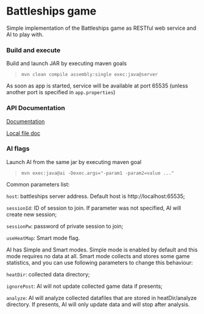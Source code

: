 # Battleships game

Simple implementation of the Battleships game as RESTful web service and AI to play with.

### Build and execute

Build and launch JAR by executing maven goals

> `mvn clean compile assembly:single exec:java@server`

As soon as app is started, service will be available at port 65535
(unless another port is specified in `app.properties`)

### API Documentation

[Documentation](https://htmlpreview.github.io/?https://github.com/Sooslick/SeaBattleAI/blob/master/apiDoc.html)

[Local file doc](apiDoc.html)

### AI flags

Launch AI from the same jar by executing maven goal

> `mvn exec:java@ai -Dexec.args="-param1 -param2=value ..."`

Common parameters list:

`host`: battleships server address. Default host is http://localhost:65535;

`sessionId`: ID of session to join. If parameter was not specified, AI will create new session;

`sessionPw`: password of private session to join;

`useHeatMap`: Smart mode flag.

AI has Simple and Smart modes. Simple mode is enabled by default and this mode requires no data at all.
Smart mode collects and stores some game statistics, and you can use following parameters to change this behaviour:

`heatDir`: collected data directory;

`ignorePost`: AI will not update collected game data if presents;

`analyze`: AI will analyze collected datafiles that are stored in heatDir/analyze directory. If presents, AI will only update data
and will stop after analysis.